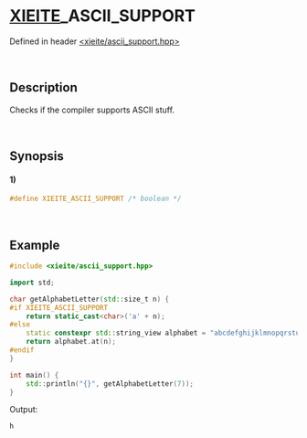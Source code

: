 # [XIEITE](../../macros.md)\_ASCII\_SUPPORT
Defined in header [<xieite/ascii_support.hpp>](../../../src/macros/ascii_support.hpp)

&nbsp;

## Description
Checks if the compiler supports ASCII stuff.

&nbsp;

## Synopsis
#### 1)
```cpp
#define XIEITE_ASCII_SUPPORT /* boolean */
```

&nbsp;

## Example
```cpp
#include <xieite/ascii_support.hpp>

import std;

char getAlphabetLetter(std::size_t n) {
#if XIEITE_ASCII_SUPPORT
    return static_cast<char>('a' + n);
#else
    static constexpr std::string_view alphabet = "abcdefghijklmnopqrstuvwxyz";
    return alphabet.at(n);
#endif
}

int main() {
    std::println("{}", getAlphabetLetter(7));
}
```
Output:
```
h
```
